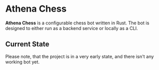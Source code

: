 # Athena Chess
__Athena Chess__ is a configurable chess bot written in Rust. The bot is designed to either run as a backend service or locally as a CLI.

## Current State
Please note, that the project is in a very early state, and there isn't any working bot yet.

